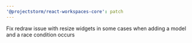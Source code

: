 ```yaml
---
'@projectstorm/react-workspaces-core': patch
---
```


Fix redraw issue with resize widgets in some cases when adding a model and a race condition occurs
